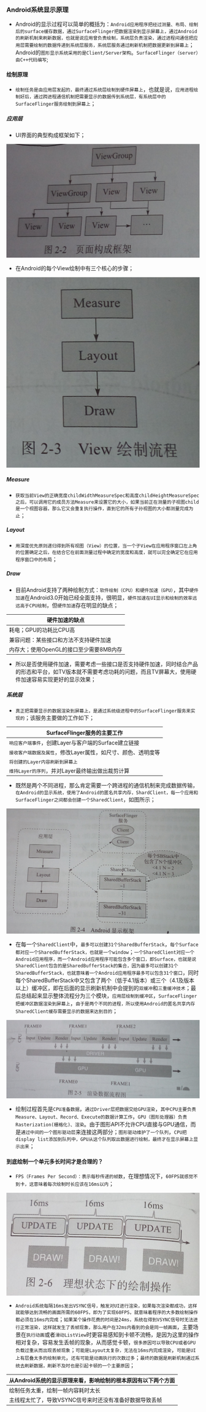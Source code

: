 ### Android系统显示原理

+ Android的显示过程可以简单的概括为：`Android应用程序把经过测量、布局、绘制后的surface缓存数据，通过SurfaceFlinger把数据渲染到显示屏幕上，通过Android的刷新机制来刷新数据，也就是说应用曾负责绘制，系统层负责渲染，通过进程间通信把应用层需要绘制的数据传递到系统层服务，系统层服务通过刷新机制把数据更新到屏幕上`；Android的`图形显示系统采用的是Client/Server架构`。`SurfaceFlinger（server）由C++代码编写`;

#### 绘制原理

+ `绘制任务是由应用层发起的，最终通过系统层绘制到硬件屏幕上`，也就是说，`应用进程绘制好后，通过跨进程通信机制把需要显示的数据传到系统层，有系统层中的SurfaceFlinger服务绘制到屏幕上`；

##### 应用层

+ UI界面的典型构成框架如下；

![image](https://github.com/ningbaoqi/PerformanceOptimization/blob/master/gif/pic-2.jpg)

+ 在Android的每个View绘制中有三个核心的步骤；

![image](https://github.com/ningbaoqi/PerformanceOptimization/blob/master/gif/pic-3.jpg)

##### Measure
+ `获取当前View的正确宽度childWidthMeasureSpec和高度childHeightMeasureSpec之后，可以调用它的成员方法Measure来设置它的大小，如果当前正在测量的子视图child是一个视图容器，那么它又会重复执行操作，直到它的所有子孙视图的大小都测量完成为止`；
##### Layout
+ `用深度优先原则递归得到所有视图（View）的位置，当一个子View在应用程序窗口左上角的位置确定之后，在结合它在前面测量过程中确定的宽度和高度，就可以完全确定它在应用程序窗口中的布局`；
##### Draw
+ 目前Android支持了两种绘制方式：`软件绘制（CPU）和硬件加速（GPU）`，其中`硬件加速`在Android3.0开始已经全面支持，很明显，`硬件加速在UI显示和绘制的效率远远高于CPU绘制`，但`硬件加速`存在明显的缺点；

|硬件加速的缺点|
|------|
|耗电；GPU的功耗比CPU高|
|兼容问题：某些接口和方法不支持硬件加速|
|内存大；使用OpenGL的接口至少需要8MB内存|

+ 所以是否使用硬件加速，需要考虑一些接口是否支持硬件加速，同时结合产品的形态和平台，如TV版本就不需要考虑功耗的问题，而且TV屏幕大，使用硬件加速容易实现更好的显示效果；


##### 系统层
+ `真正把需要显示的数据渲染到屏幕上，是通过系统级进程中的SurfaceFlinger服务来实现的`；该服务主要做的工作如下；

|SurfaceFlinger服务的主要工作|
|------|
|`响应客户端事件`，创建Layer与客户端的Surface建立链接|
|`接收客户端数据及属性`，修改Layer属性，如尺寸、颜色、透明度等|
|`将创建的Layer内容刷新到屏幕上`|
|`维持Layer的序列`，并对Layer最终输出做出裁剪计算|

+ 既然是两个不同进程，那么肯定需要一个跨进程的通信机制来完成数据传输，`在Android的显示系统，使用了Android的匿名共享内存，ShardClient，每一个应用和SurfaceFlinger之间都会创建一个SharedClient`，如图所示；

![image](https://github.com/ningbaoqi/PerformanceOptimization/blob/master/gif/pic-4.jpg)

+ 在每一个`SharedClient`中，`最多可以创建31个SharedBufferStack`，`每个Surface都对应一个SharedBufferStack，也就是一个window`；`一个SharedClient对应一个Android应用程序，而一个Android应用程序可能包含多个窗口，即Surface，也就是说SharedClient包含的是SharedBufferStack的集合，因为最多可以创建31个SharedBufferStack，也就意味着一个Android应用程序最多可以包含31个窗口`，同时每个SharedBufferStack中又包含了两个（低于4.1版本）或三个（4.1及版本以上）缓冲区，即在后面的显示刷新机制中会提到的`双缓冲`和`三重缓冲技术`；最后总结起来显示整体流程分为三个模块，`应用层绘制到缓冲区`，`SurfaceFlinger把缓冲区数据渲染到屏幕上`，`由于是两个不同的进程，所以使用Android的匿名共享内存SharedClient缓存需要显示的数据来达到目的`；

![image](https://github.com/ningbaoqi/PerformanceOptimization/blob/master/gif/pic-5.jpg)

+ 绘制过程首先是`CPU准备数据`，`通过Driver层把数据交给GPU渲染`，`其中CPU主要负责Measure、Layout、Record、Execute的数据计算工作`，`GPU（图形处理器）负责Rasterization(栅格化)、渲染`。由于图形API不允许CPU直接与GPU通信，而是`通过中间的一个图形驱动层`来连接这两部分；`图形驱动维护了一个队列`，`CPU把display list添加到队列中，GPU从这个队列取出数据进行绘制，最终才在显示屏幕上显示出来`；

#### 到底绘制一个单元多长时间才是合理的？
+ `FPS（Frames Per Second）：表示每秒传递的帧数`，在理想情况下，`60FPS就感觉不到卡，这意味着每次绘制时长应该在16ms以内`；

![image](https://github.com/ningbaoqi/PerformanceOptimization/blob/master/gif/pic-6.jpg)

+ `Android系统每隔16ms发出VSYNC信号，触发对UI进行渲染，如果每次渲染都成功，这样就能够达到流畅的画面所需的60FPS，即为了实现60FPS，就意味着程序的大多数绘制操作都必须在16ms内完成`；`如果某个操作花费的时间是24ms，系统在得到VSYNC信号时无法进行正常渲染，这样就发生了丢帧现象，那么用户在32ms内看到的会是同一帧画面`，主要场景在`执行动画`或者`滑动ListView`时更容易感知到卡顿不流畅，是因为这里的操作相对复杂，容易发生丢帧的现象，从而感觉卡顿，`很多原因可以导致CPU或者GPU负载过重从而出现丢帧现象`；`可能是Layout太复杂，无法在16ms内完成渲染`，`可能是UI上有层叠太多的绘制单元`，`还有可能是动画执行的次数过多`；`最终的数据是刷新机制通过系统去刷新数据，刷新不及时也是引起卡顿的一个主要原因`；

|从Android系统的显示原理来看，影响绘制的根本原因有以下两个方面|
|------|
|绘制任务太重，绘制一帧内容耗时太长|
|主线程太忙了，导致VSYNC信号来时还没有准备好数据导致丢帧|
